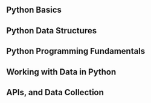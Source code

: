 ## Python Basics
## Python Data Structures
## Python Programming Fundamentals
## Working with Data in Python
## APIs, and Data Collection

